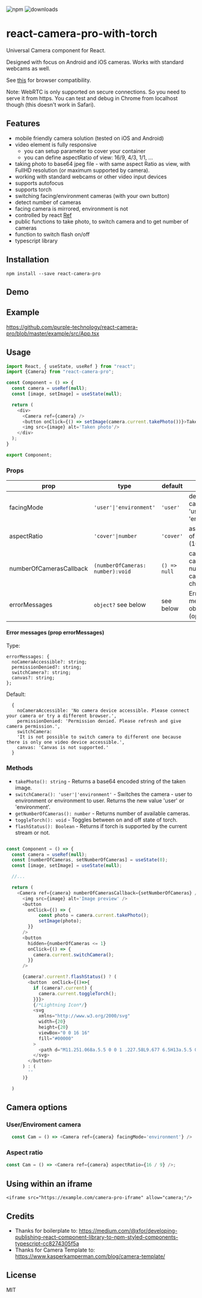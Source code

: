 ![npm][npm-badge]
![downloads][downloads-badge]

# react-camera-pro-with-torch

Universal Camera component for React.

Designed with focus on Android and iOS cameras.
Works with standard webcams as well.

See [this](http://caniuse.com/#feat=stream) for browser compatibility.

Note: WebRTC is only supported on secure connections. So you need to serve it from https. You can test and debug in Chrome from localhost though (this doesn't work in Safari).

## Features

- mobile friendly camera solution (tested on iOS and Android)
- video element is fully responsive
  - you can setup parameter to cover your container
  - you can define aspectRatio of view: 16/9, 4/3, 1/1, ...
- taking photo to base64 jpeg file - with same aspect Ratio as view, with FullHD resolution (or maximum supported by camera).
- working with standard webcams or other video input devices
- supports autofocus
- supports torch
- switching facing/environment cameras (with your own button)
- detect number of cameras
- facing camera is mirrored, environment is not
- controlled by react [Ref](https://reactjs.org/docs/refs-and-the-dom.html)
- public functions to take photo, to switch camera and to get number of cameras
- function to switch flash on/off
- typescript library

## Installation

```
npm install --save react-camera-pro
```

## Demo

<!-- https://purple-technology.github.io/react-camera-pro/ -->

## Example

https://github.com/purple-technology/react-camera-pro/blob/master/example/src/App.tsx

## Usage

```javascript
import React, { useState, useRef } from "react";
import {Camera} from "react-camera-pro";

const Component = () => {
  const camera = useRef(null);
  const [image, setImage] = useState(null);

  return (
    <div>
      <Camera ref={camera} />
      <button onClick={() => setImage(camera.current.takePhoto())}>Take photo</button>
      <img src={image} alt='Taken photo'/>
    </div>
  );
}

export Component;
```

### Props

| prop                    | type                             | default      | notes                                          |
| ----------------------- | -------------------------------- | ------------ | ---------------------------------------------- |
| facingMode              | `'user'\|'environment'`          | `'user'`     | default camera - 'user' or 'environment'       |
| aspectRatio             | `'cover'\|number`                | `'cover'`    | aspect ratio of video (16/9, 4/3);             |
| numberOfCamerasCallback | `(numberOfCameras: number):void` | `() => null` | callback is called if number of cameras change |
| errorMessages           | `object?` see below              | see below    | Error messages object (optional)               |

#### Error messages (prop errorMessages)

Type:

```
errorMessages: {
  noCameraAccessible?: string;
  permissionDenied?: string;
  switchCamera?: string;
  canvas?: string;
};
```

Default:

```
  {
    noCameraAccessible: 'No camera device accessible. Please connect your camera or try a different browser.',
    permissionDenied: 'Permission denied. Please refresh and give camera permission.',
    switchCamera:
    'It is not possible to switch camera to different one because there is only one video device accessible.',
    canvas: 'Canvas is not supported.'
  }
```

### Methods

- `takePhoto(): string` - Returns a base64 encoded string of the taken image.
- `switchCamera(): 'user'|'environment'` - Switches the camera - user to environment or environment to user. Returns the new value 'user' or 'environment'.
- `getNumberOfCameras(): number` - Returns number of available cameras.
- `toggleTorch(): void` - Toggles between on and off state of torch.
- `flashStatus(): Boolean` - Returns if torch is supported by the current stream or not.

<!-- [See demo](https://purple-technology.github.io/react-camera-pro/) -->

<!-- [See example code](https://github.com/purple-technology/react-camera-pro/blob/8290b1319d7436c77403784fe845060f6c4ed3bd/example/src/App.tsx#L120) -->

```javascript

const Component = () => {
  const camera = useRef(null);
  const [numberOfCameras, setNumberOfCameras] = useState(0);
  const [image, setImage] = useState(null);

  //...

  return (
    <Camera ref={camera} numberOfCamerasCallback={setNumberOfCameras} />
      <img src={image} alt='Image preview' />
      <button
        onClick={() => {
            const photo = camera.current.takePhoto();
            setImage(photo);
        }}
      />
      <button
        hidden={numberOfCameras <= 1}
        onClick={() => {
          camera.current.switchCamera();
        }}
      />

      {camera?.current?.flashStatus() ? (
        <button  onClick={()=>{
          if (camera?.current) {
            camera.current.toggleTorch();
          }}}>
          {/*Lightning Icon*/}
          <svg
            xmlns="http://www.w3.org/2000/svg"
            width={20}
            height={20}
            viewBox="0 0 16 16"
            fill="#00000"
          >
            <path d="M11.251.068a.5.5 0 0 1 .227.58L9.677 6.5H13a.5.5 0 0 1 .364.843l-8 8.5a.5.5 0 0 1-.842-.49L6.323 9.5H3a.5.5 0 0 1-.364-.843l8-8.5a.5.5 0 0 1 .615-.09zM4.157 8.5H7a.5.5 0 0 1 .478.647L6.11 13.59l5.732-6.09H9a.5.5 0 0 1-.478-.647L9.89 2.41 4.157 8.5z" />
          </svg>
        </button>
      ) : (
        ''
      )}

  )
```

## Camera options

### User/Enviroment camera

```javascript
  const Cam = () => <Camera ref={camera} facingMode='environment'} />
```

### Aspect ratio

```javascript
const Cam = () => <Camera ref={camera} aspectRatio={16 / 9} />;
```

## Using within an iframe

```
<iframe src="https://example.com/camera-pro-iframe" allow="camera;"/>
```

## Credits

- Thanks for boilerplate to: https://medium.com/@xfor/developing-publishing-react-component-library-to-npm-styled-components-typescript-cc8274305f5a
- Thanks for Camera Template to: https://www.kasperkamperman.com/blog/camera-template/

## License

MIT

[downloads-badge]: https://img.shields.io/npm/dw/react-camera-pro.svg?style=flat-square
[npm-badge]: https://img.shields.io/npm/v/react-camera-pro
